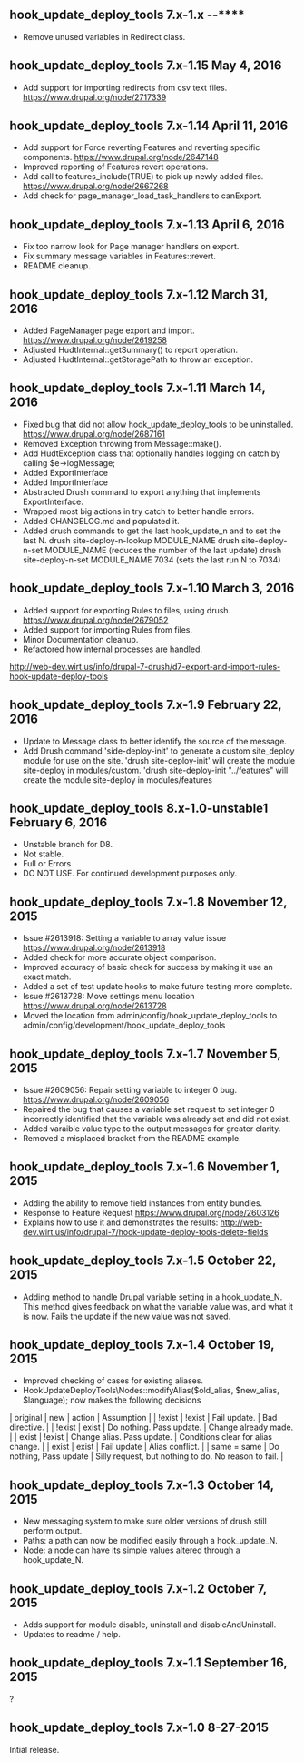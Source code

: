 hook_update_deploy_tools 7.x-1.x **-**-****
-----------------------------------------------
* Remove unused variables in Redirect class.


hook_update_deploy_tools 7.x-1.15 May 4, 2016
-----------------------------------------------
* Add support for importing redirects from csv text files.
  https://www.drupal.org/node/2717339


hook_update_deploy_tools 7.x-1.14 April 11, 2016
-----------------------------------------------
* Add support for Force reverting Features and reverting specific components.
https://www.drupal.org/node/2647148
* Improved reporting of Features revert operations.
* Add call to features_include(TRUE) to pick up newly added files.
  https://www.drupal.org/node/2667268
* Add check for page_manager_load_task_handlers to canExport.


hook_update_deploy_tools 7.x-1.13 April 6, 2016
-----------------------------------------------
* Fix too narrow look for Page manager handlers on export.
* Fix summary message variables in Features::revert.
* README cleanup.


hook_update_deploy_tools 7.x-1.12 March 31, 2016
-----------------------------------------------
* Added PageManager page export and import.
https://www.drupal.org/node/2619258
* Adjusted HudtInternal::getSummary() to report operation.
* Adjusted HudtInternal::getStoragePath to throw an exception.



hook_update_deploy_tools 7.x-1.11 March 14, 2016
------------------------------------------------
* Fixed bug that did not allow hook_update_deploy_tools to be uninstalled.
https://www.drupal.org/node/2687161
* Removed Exception throwing from Message::make().
* Add HudtException class that optionally handles logging on catch by calling
$e->logMessage;
* Added ExportInterface
* Added ImportInterface
* Abstracted Drush command to export anything that implements ExportInterface.
* Wrapped most big actions in try catch to better handle errors.
* Added CHANGELOG.md and populated it.
* Added drush commands to get the last hook_update_n and to set the last N.
    drush site-deploy-n-lookup MODULE_NAME
    drush site-deploy-n-set MODULE_NAME  (reduces the number of the last update)
    drush site-deploy-n-set MODULE_NAME 7034 (sets the last run N to 7034)


hook_update_deploy_tools 7.x-1.10 March 3, 2016
-----------------------------------------------
* Added support for exporting Rules to files, using drush.
https://www.drupal.org/node/2679052
* Added support for importing Rules from files.
* Minor Documentation cleanup.
* Refactored how internal processes are handled.

http://web-dev.wirt.us/info/drupal-7-drush/d7-export-and-import-rules-hook-update-deploy-tools



hook_update_deploy_tools 7.x-1.9 February 22, 2016
--------------------------------------------------
* Update to Message class to better identify the source of the message.
* Add Drush command 'side-deploy-init' to generate a custom site_deploy module
for use on the site.
'drush site-deploy-init' will create the module site-deploy in modules/custom.
'drush site-deploy-init "../features" will create the module site-deploy in
modules/features



hook_update_deploy_tools 8.x-1.0-unstable1 February 6, 2016
-----------------------------------------------------
* Unstable branch for D8.
* Not stable.
* Full or Errors
* DO NOT USE.  For continued development purposes only.



hook_update_deploy_tools 7.x-1.8 November 12, 2015
--------------------------------------------------
* Issue #2613918: Setting a variable to array value issue
https://www.drupal.org/node/2613918
* Added check for more accurate object comparison.
* Improved accuracy of basic check for success by making
it use an exact match.
* Added a set of test update hooks to make future testing more complete.
* Issue #2613728: Move settings menu location
https://www.drupal.org/node/2613728
* Moved the location from admin/config/hook_update_deploy_tools
to admin/config/development/hook_update_deploy_tools



hook_update_deploy_tools 7.x-1.7 November 5, 2015
-------------------------------------------------
* Issue #2609056: Repair setting variable to integer 0 bug.
https://www.drupal.org/node/2609056
* Repaired the bug that causes a variable set request to set integer 0
incorrectly identified that the variable was already set and
did not exist.
* Added varaible value type to the output messages for greater clarity.
* Removed a misplaced bracket from the README example.



hook_update_deploy_tools 7.x-1.6 November 1, 2015
-------------------------------------------------
* Adding the ability to remove field instances from entity bundles.
* Response to Feature Request https://www.drupal.org/node/2603126
* Explains how to use it and demonstrates the results:
http://web-dev.wirt.us/info/drupal-7/hook-update-deploy-tools-delete-fields



hook_update_deploy_tools 7.x-1.5 October 22, 2015
-------------------------------------------------
* Adding method to handle Drupal variable setting in a hook_update_N. This method
gives feedback on what the variable value was, and what it is now.
Fails the update if the new value was not saved.



hook_update_deploy_tools 7.x-1.4 October 19, 2015
-------------------------------------------------
* Improved checking of cases for existing aliases.
* HookUpdateDeployTools\Nodes::modifyAlias($old_alias, $new_alias, $language);
now makes the following decisions

| original | new    | action                     | Assumption                                            |
| !exist   | !exist | Fail update.               | Bad directive.                                        |
| !exist   | exist  | Do nothing. Pass update.   | Change already made.                                  |
| exist    | !exist | Change alias. Pass update. | Conditions clear for alias change.                    |
| exist    | exist  | Fail update                | Alias conflict.                                       |
| same     =  same  | Do nothing, Pass update    | Silly request, but nothing to do.  No reason to fail. |




hook_update_deploy_tools 7.x-1.3 October 14, 2015
-------------------------------------------------
* New messaging system to make sure older versions of drush still perform output.
* Paths: a path can now be modified easily through a hook_update_N.
* Node: a node can have its simple values altered through a hook_update_N.


hook_update_deploy_tools 7.x-1.2 October 7, 2015
------------------------------------------------
* Adds support for module disable, uninstall and disableAndUninstall.
* Updates to readme / help.


hook_update_deploy_tools 7.x-1.1  September 16, 2015
----------------------------------------------------
?


hook_update_deploy_tools 7.x-1.0 8-27-2015
------------------------------------------
Intial release.
